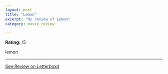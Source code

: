 ```yaml
---
layout: post
title: "Lemon"
excerpt: "My review of Lemon"
category: movie_review

---
```


**Rating:** /5

lemon

<hr>

[See Review on Letterboxd](https://boxd.it/5gX10D)
